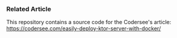 ### Related Article

This repository contains a source code for the Codersee's article: https://codersee.com/easily-deploy-ktor-server-with-docker/
